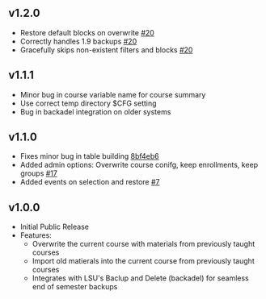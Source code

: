 ## v1.2.0

- Restore default blocks on overwrite [#20][20]
- Correctly handles 1.9 backups [#20][20]
- Gracefully skips non-existent filters and blocks [#20][20]

[20]: https://github.com/lsuits/simple_restore/issues/20

## v1.1.1

- Minor bug in course variable name for course summary
- Use correct temp directory $CFG setting
- Bug in backadel integration on older systems

## v1.1.0

- Fixes minor bug in table building [8bf4eb6](https://github.com/lsuits/simple_restore/commit/8bf4eb6bcf7234c02d43074156ec2e399d2224ca)
- Added admin options: Overwrite course conifg, keep enrollments, keep groups [#17](https://github.com/lsuits/simple_restore/issues/17)
- Added events on selection and restore [#7](https://github.com/lsuits/simple_restore/issues/7)

## v1.0.0

- Initial Public Release
- Features:
  - Overwrite the current course with materials from previously taught courses
  - Import old matierals into the current course from previously taught courses
  - Integrates with LSU's Baclup and Delete (backadel) for seamless end of semester backups
